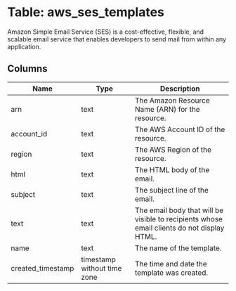 
# Table: aws_ses_templates
Amazon Simple Email Service (SES) is a cost-effective, flexible, and scalable email service that enables developers to send mail from within any application.
## Columns
| Name        | Type           | Description  |
| ------------- | ------------- | -----  |
|arn|text|The Amazon Resource Name (ARN) for the resource.|
|account_id|text|The AWS Account ID of the resource.|
|region|text|The AWS Region of the resource.|
|html|text|The HTML body of the email.|
|subject|text|The subject line of the email.|
|text|text|The email body that will be visible to recipients whose email clients do not display HTML.|
|name|text|The name of the template.|
|created_timestamp|timestamp without time zone|The time and date the template was created.|
